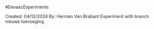 #DevascExperiments

Created: 04/12/2024
By: Herman Van Brabant
Experiment with branch
nieuwe toevoeging
